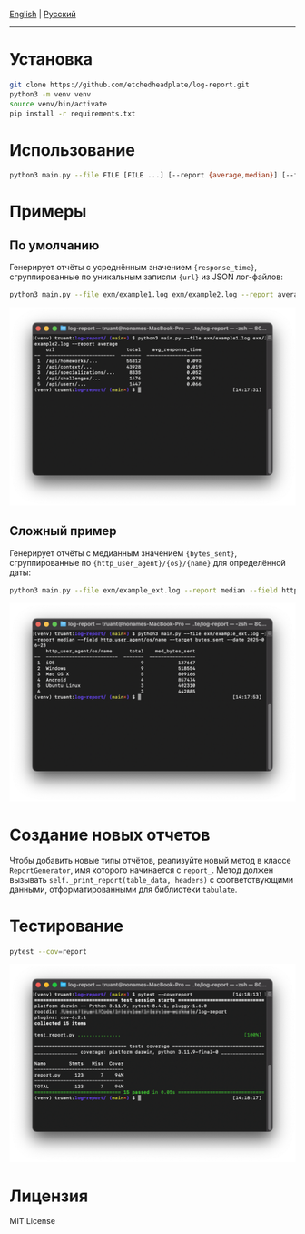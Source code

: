 [English](/README.md) | [Русский](/README.ru.md)

---

# Установка

```bash
git clone https://github.com/etchedheadplate/log-report.git
python3 -m venv venv
source venv/bin/activate
pip install -r requirements.txt
```

# Использование
```bash
python3 main.py --file FILE [FILE ...] [--report {average,median}] [--field FIELD] [--target TARGET] [--date DATE]
```

# Примеры

## По умолчанию

Генерирует отчёты с усреднённым значением `{response_time}`, сгруппированные по уникальным записям `{url}` из JSON лог-файлов:

```bash
python3 main.py --file exm/example1.log exm/example2.log --report average
```

![default](img/default.png)

## Сложный пример

Генерирует отчёты с медианным значением `{bytes_sent}`, сгруппированные по `{http_user_agent}/{os}/{name}` для определённой даты:

```bash
python3 main.py --file exm/example_ext.log --report median --field http_user_agent/os/name --target bytes_sent --date 2025-06-23
```

![complex](img/complex.png)

# Создание новых отчетов

Чтобы добавить новые типы отчётов, реализуйте новый метод в классе `ReportGenerator`, имя которого начинается с `report_`. Метод должен вызывать `self._print_report(table_data, headers)` с соответствующими данными, отформатированными для библиотеки `tabulate`.

# Тестирование

```bash
pytest --cov=report
```

![testing](img/testing.png)

# Лицензия

MIT License
